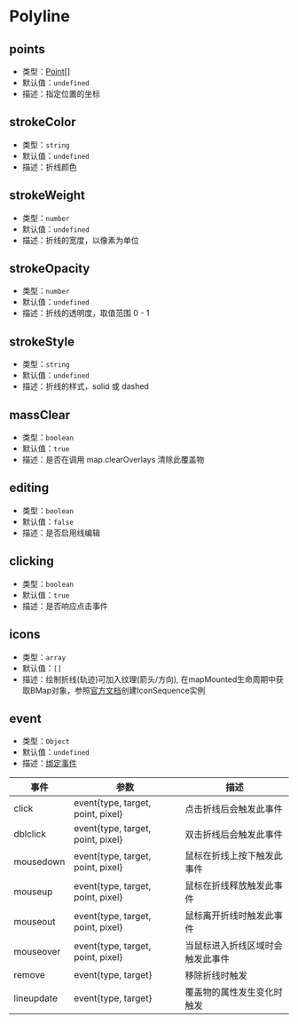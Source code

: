 # Polyline

## points

- 类型：[Point](/api/#point)[]
- 默认值：`undefined`
- 描述：指定位置的坐标

## strokeColor

- 类型：`string`
- 默认值：`undefined`
- 描述：折线颜色

## strokeWeight

- 类型：`number`
- 默认值：`undefined`
- 描述：折线的宽度，以像素为单位

## strokeOpacity

- 类型：`number`
- 默认值：`undefined`
- 描述：折线的透明度，取值范围 0 - 1

## strokeStyle

- 类型：`string`
- 默认值：`undefined`
- 描述：折线的样式，solid 或 dashed

## massClear

- 类型：`boolean`
- 默认值：`true`
- 描述：是否在调用 map.clearOverlays 清除此覆盖物

## editing

- 类型：`boolean`
- 默认值：`false`
- 描述：是否启用线编辑

## clicking

- 类型：`boolean`
- 默认值：`true`
- 描述：是否响应点击事件

## icons

- 类型：`array`
- 默认值：`[]`
- 描述：绘制折线(轨迹)可加入纹理(箭头/方向), 在mapMounted生命周期中获取BMap对象，参照[官方文档](http://lbsyun.baidu.com/jsdemo.htm#c1_25)创建IconSequence实例

## event

- 类型：`Object`
- 默认值：`undefined`
- 描述：[绑定事件](http://lbsyun.baidu.com/cms/jsapi/reference/jsapi_reference_3_0.html#a3b11)

| 事件       | 参数                              | 描述                             |
| ---------- | --------------------------------- | -------------------------------- |
| click      | event{type, target, point, pixel} | 点击折线后会触发此事件           |
| dblclick   | event{type, target, point, pixel} | 双击折线后会触发此事件           |
| mousedown  | event{type, target, point, pixel} | 鼠标在折线上按下触发此事件       |
| mouseup    | event{type, target, point, pixel} | 鼠标在折线释放触发此事件         |
| mouseout   | event{type, target, point, pixel} | 鼠标离开折线时触发此事件         |
| mouseover  | event{type, target, point, pixel} | 当鼠标进入折线区域时会触发此事件 |
| remove     | event{type, target}               | 移除折线时触发                   |
| lineupdate | event{type, target}               | 覆盖物的属性发生变化时触发       |

